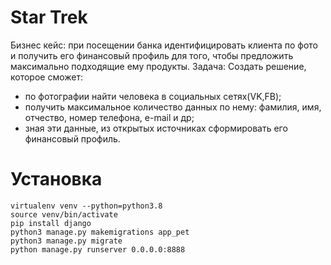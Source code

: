 # Star Trek

Бизнес кейс: при посещении банка идентифицировать клиента по фото и получить его финансовый профиль для того, чтобы предложить максимально подходящие ему продукты.
Задача: Создать решение, которое сможет:
- по фотографии найти человека в социальных сетях(VK,FB);
- получить максимальное количество данных по нему: фамилия, имя, отчество, номер телефона, e-mail и др;
- зная эти данные, из открытых источниках сформировать его финансовый профиль. 

# Установка

```
virtualenv venv --python=python3.8
source venv/bin/activate  
pip install django
python3 manage.py makemigrations app_pet 
python3 manage.py migrate   
python manage.py runserver 0.0.0.0:8888  
```
